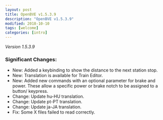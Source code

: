```yaml
---
layout: post
title: OpenBVE v1.5.3.9
description: "OpenBVE v1.5.3.9"
modified: 2018-10-10
tags: [welcome]
categories: [intro]
---
```


*Version 1.5.3.9*

### Significant Changes:
* New: Added a keybinding to show the distance to the next station stop.
* New: Translation is available for Train Editor.
* New: Added new commands with an optional parameter for brake and power. These allow a specific power or brake notch to be assigned to a button/ keypress.
* Change: Update hu-HU translation.
* Change: Update pt-PT translation.
* Change: Update ja-JA translation.
* Fix: Some X files failed to read correctly.